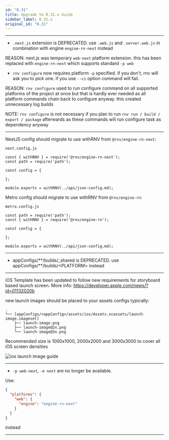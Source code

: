 ```yaml
---
id: "0.31"
title: Upgrade to 0.31.x Guide
sidebar_label: 0.31.x
original_id: "0.31"
---
```


<!-- <img className="header-image" src="https://renative.org/img/ic_upgrade.png" width="50" height="50" /> -->

---

- `.next.js` extension is DEPRECATED. use `.web.js` and `.server.web.js` in combination with engine `engine-rn-next` instead

REASON: next.js was temporary `web-next` platform extension. this has been replaced with `engine-rn-next` which supports standard `-p web`

- `rnv configure` now requires platform `-p` specified. if you don't, rnv will ask you to pick one. if you use `--ci` option command will fail.

REASON: `rnv configure` used to run configure command on all supported platforms of the project at once but that is hardly ever needed as all platform commands chain back to configure anyway. this created unnecessary log builds

NOTE: `rnv configure` is not necessary if you plan to run `rnv run / build / export / package` afterwards as these commands will run configure task as dependency anyway

---

NextJS config should migrate to use withRNV from `@rnv/engine-rn-next`:

`next.config.js`

```
const { withRNV } = require('@rnv/engine-rn-next');
const path = require('path');

const config = {

};

module.exports = withRNV(../api/json-config.md);
```

Metro config should migrate to use withRNV from `@rnv/engine-rn`:

`metro.config.js`

```
const path = require('path');
const { withRNV } = require('@rnv/engine-rn');

const config = {

};

module.exports = withRNV(../api/json-config.md);
```

---

- appConfigs/\*\*/builds/\_shared is DEPRECATED. use appConfigs/\*\*/builds/\<PLATFORM\> instead

---

iOS Template has been updated to follow new requirements for storyboard based launch screen. More info: https://developer.apple.com/news/?id=01132020b

new launch images should be placed to your assets configs typically:

```
.
└── [appConfigs/<appConfig>/assets/ios/Assets.xcassets/launch-image.imageset]
    ├── launch-image.png
    ├── launch-image@2x.png
    └── launch-image@3x.png

```

Recommended size is 1000x1000, 2000x2000 and 3000x3000 to cover all iOS screen densities

![ios launch image guide](/img/launch-image-guide.png)

---

- `-p web-next`, `-e next` are no longer be available.

Use:

```json
{
  "platforms": {
    "web": {
      "engine": "engine-rn-next"
    }
  }
}
```

instead

---
